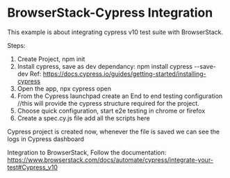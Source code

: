 # BrowserStack-Cypress Integration

This example is about integrating cypress v10 test suite with BrowserStack.

Steps:
1. Create Project, npm init
2. Install cypress, save as dev dependancy: npm install cypress --save-dev Ref: https://docs.cypress.io/guides/getting-started/installing-cypress
3. Open the app, npx cypress open 
4. From the Cypress launchpad create an End to end testing configuration //this will provide the cypress structure required for the project. 
5. Choose quick configuration, start e2e testing in chrome or firefox
6. Create a spec.cy.js file add all the scripts here

Cypress project is created now, whenever the file is saved we can see the logs in Cypress dashboard

Integration to BrowserStack, Follow the documentation: https://www.browserstack.com/docs/automate/cypress/integrate-your-test#Cypress_v10
